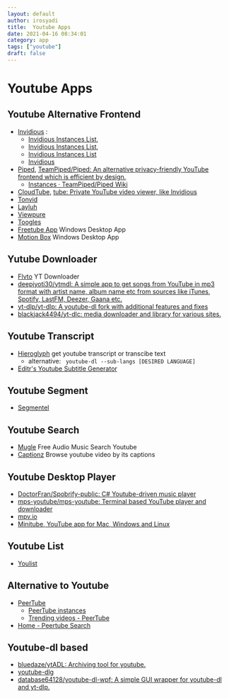 ```yaml
---
layout: default
author: irosyadi
title:  Youtube Apps
date: 2021-04-16 08:34:01
category: app
tags: ["youtube"]
draft: false
---
```


# Youtube Apps

## Youtube Alternative Frontend
- [Invidious](https://invidio.us/) : 
    - [Invidious Instances List](https://instances.invidio.us/), 
    - [Invidious Instances List](https://github.com/iv-org/invidious/wiki/Invidious-Instances), 
    - [Invidious Instances List](https://github.com/iv-org/documentation/blob/master/Invidious-Instances.md)
    - [Invidious](https://invidious.tube/feed/popular)
- [Piped](https://piped.kavin.rocks/), [TeamPiped/Piped: An alternative privacy-friendly YouTube frontend which is efficient by design.](https://github.com/TeamPiped/Piped)
    - [Instances · TeamPiped/Piped Wiki](https://github.com/TeamPiped/Piped/wiki/Instances)
- [CloudTube](https://tube.cadence.moe/), [tube: Private YouTube video viewer, like Invidious](https://sr.ht/~cadence/tube/)
- [Tonvid](http://www.tonvid.com/)
- [Layluh](https://www.layluh.com/)
- [Viewpure](https://www.viewpure.com/)
- [Toogles](https://toogl.es/)
- [Freetube App](https://freetubeapp.io) Windows Desktop App
- [Motion Box](https://www.viewpure.com/) Windows Desktop App

## Yutube Downloader
- [Flvto](https://flvto.video/) YT Downloader
- [deepjyoti30/ytmdl: A simple app to get songs from YouTube in mp3 format with artist name, album name etc from sources like iTunes, Spotify, LastFM, Deezer, Gaana etc.](https://github.com/deepjyoti30/ytmdl)
- [yt-dlp/yt-dlp: A youtube-dl fork with additional features and fixes](https://github.com/yt-dlp/yt-dlp)
- [blackjack4494/yt-dlc: media downloader and library for various sites.](https://github.com/blackjack4494/yt-dlc)

## Youtube Transcript
- [Hieroglyph](https://hierogly.ph/) get youtube transcript or transcibe text
    - alternative: ` youtube-dl --sub-langs [DESIRED LANGUAGE]`
- [Editr's Youtube Subtitle Generator](https://www.editr.io/beta)

## Youtube Segment
- [Segmentel](http://www.segmentel.com/)

## Youtube Search
- [Mugle](http://mugle.io/) Free Audio Music Search Youtube
- [Captionz](https://pnlpal.dev/captionz) Browse youtube video by its captions

## Youtube Desktop Player
* [DoctorFran/Spobrify-public: C# Youtube-driven music player](https://github.com/DoctorFran/Spobrify-public)
* [mps-youtube/mps-youtube: Terminal based YouTube player and downloader](https://github.com/mps-youtube/mps-youtube)
* [mpv.io](https://mpv.io/)
* [Minitube, YouTube app for Mac, Windows and Linux](https://flavio.tordini.org/minitube)

## Youtube List
- [Youlist](https://www.youlist.tv/)

## Alternative to Youtube
- [PeerTube](https://joinpeertube.org/)
    - [PeerTube instances](https://joinpeertube.org/instances#instances-list)
    - [Trending videos - PeerTube](https://wago.tube/videos/trending)
- [Home - Peertube Search](https://peertube-search.com/)

## Youtube-dl based
- [bluedaze/ytADL: Archiving tool for youtube.](https://github.com/bluedaze/ytADL)
- [youtube-dlg](https://mrs0m30n3.github.io/youtube-dl-gui/)
- [database64128/youtube-dl-wpf: A simple GUI wrapper for youtube-dl and yt-dlp.](https://github.com/database64128/youtube-dl-wpf)